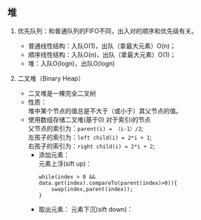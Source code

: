 堆
---
1. 优先队列：和普通队列的FIFO不同，出入对的顺序和优先级有关。
    - 普通线性结构：入队O(1)，出队（拿最大元素）O(n)；
    - 顺序线性结构：入队O(n)，出队（拿最大元素）O(1)；
    - 堆：入队O(logn)，出队O(logn)
    
2. 二叉堆（Binary Heap）
    - 二叉堆是一棵完全二叉树
    - 性质：  
    堆中某个节点的值总是不大于（或小于）其父节点的值。
    - 使用数组存储二叉堆(基于0) 
        对于索引i的节点  
        父节点的索引为：`parent(i) = （i-1）/2`;  
        左孩子的索引为：`left child(i) = 2*i + 1`;  
        右孩子的索引为：`right child(i) = 2*i + 2`;
        - 添加元素：  
        元素上浮(sift up)：
            ```java_holder_method_tree
            while(index > 0 && data.get(index).compareTo(parent(index)>0)){
                swap(index,parent(index));
            }
            ```
        - 取出元素：
        元素下沉(sift down)：
            ```java_holder_method_tree
            
            ```